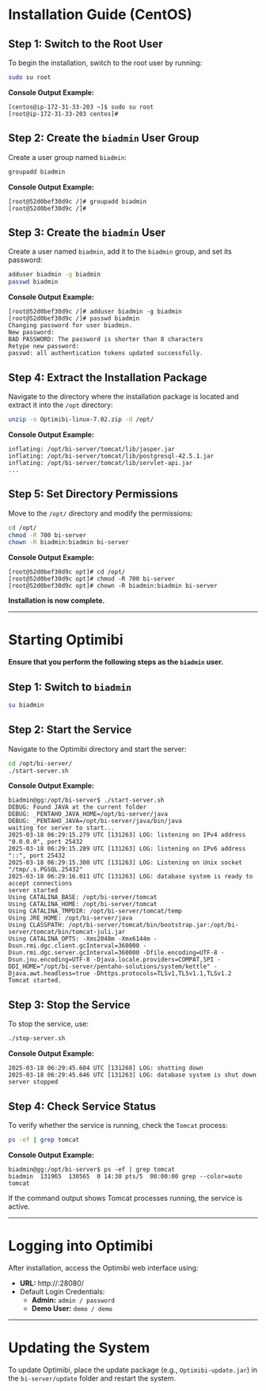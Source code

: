 # Installation Guide (CentOS)

## Step 1: Switch to the Root User

To begin the installation, switch to the root user by running:

```bash
sudo su root
```

**Console Output Example:**

```
[centos@ip-172-31-33-203 ~]$ sudo su root
[root@ip-172-31-33-203 centos]#
```

## Step 2: Create the `biadmin` User Group

Create a user group named `biadmin`:

```bash
groupadd biadmin
```

**Console Output Example:**

```
[root@52d0bef30d9c /]# groupadd biadmin
[root@52d0bef30d9c /]#
```

## Step 3: Create the `biadmin` User

Create a user named `biadmin`, add it to the `biadmin` group, and set its password:

```bash
adduser biadmin -g biadmin
passwd biadmin
```

**Console Output Example:**

```
[root@52d0bef30d9c /]# adduser biadmin -g biadmin
[root@52d0bef30d9c /]# passwd biadmin
Changing password for user biadmin.
New password:
BAD PASSWORD: The password is shorter than 8 characters
Retype new password:
passwd: all authentication tokens updated successfully.
```

## Step 4: Extract the Installation Package

Navigate to the directory where the installation package is located and extract it into the `/opt` directory:

```bash
unzip -o Optimibi-linux-7.02.zip -d /opt/
```

**Console Output Example:**

```
inflating: /opt/bi-server/tomcat/lib/jasper.jar
inflating: /opt/bi-server/tomcat/lib/postgresql-42.5.1.jar
inflating: /opt/bi-server/tomcat/lib/servlet-api.jar
...
```

## Step 5: Set Directory Permissions

Move to the `/opt/` directory and modify the permissions:

```bash
cd /opt/
chmod -R 700 bi-server
chown -R biadmin:biadmin bi-server
```

**Console Output Example:**

```
[root@52d0bef30d9c opt]# cd /opt/
[root@52d0bef30d9c opt]# chmod -R 700 bi-server
[root@52d0bef30d9c opt]# chown -R biadmin:biadmin bi-server
```

**Installation is now complete.**

------

# Starting Optimibi

**Ensure that you perform the following steps as the `biadmin` user.**

## Step 1: Switch to `biadmin`

```bash
su biadmin
```

## Step 2: Start the Service

Navigate to the Optimibi directory and start the server:

```bash
cd /opt/bi-server/
./start-server.sh
```

**Console Output Example:**

```
biadmin@gg:/opt/bi-server$ ./start-server.sh
DEBUG: Found JAVA at the current folder
DEBUG: _PENTAHO_JAVA_HOME=/opt/bi-server/java
DEBUG: _PENTAHO_JAVA=/opt/bi-server/java/bin/java
waiting for server to start...
2025-03-18 06:29:15.279 UTC [131263] LOG: listening on IPv4 address "0.0.0.0", port 25432
2025-03-18 06:29:15.289 UTC [131263] LOG: listening on IPv6 address "::", port 25432
2025-03-18 06:29:15.300 UTC [131263] LOG: Listening on Unix socket "/tmp/.s.PGSQL.25432"
2025-03-18 06:29:16.011 UTC [131263] LOG: database system is ready to accept connections
server started
Using CATALINA_BASE: /opt/bi-server/tomcat
Using CATALINA_HOME: /opt/bi-server/tomcat
Using CATALINA_TMPDIR: /opt/bi-server/tomcat/temp
Using JRE_HOME: /opt/bi-server/java
Using CLASSPATH: /opt/bi-server/tomcat/bin/bootstrap.jar:/opt/bi-server/tomcat/bin/tomcat-juli.jar
Using CATALINA_OPTS: -Xms2048m -Xmx6144m -Dsun.rmi.dgc.client.gcInterval=360000 -Dsun.rmi.dgc.server.gcInterval=360000 -Dfile.encoding=UTF-8 -Dsun.jnu.encoding=UTF-8 -Djava.locale.providers=COMPAT,SPI -DDI_HOME="/opt/bi-server/pentaho-solutions/system/kettle" -Djava.awt.headless=true -Dhttps.protocols=TLSv1,TLSv1.1,TLSv1.2
Tomcat started.
```

## Step 3: Stop the Service

To stop the service, use:

```bash
./stop-server.sh
```

**Console Output Example:**

```
2025-03-18 06:29:45.604 UTC [131268] LOG: shutting down
2025-03-18 06:29:45.646 UTC [131263] LOG: database system is shut down
server stopped
```

## Step 4: Check Service Status

To verify whether the service is running, check the `Tomcat` process:

```bash
ps -ef | grep tomcat
```

**Console Output Example:**

```
biadmin@gg:/opt/bi-server$ ps -ef | grep tomcat
biadmin  131965  130565  0 14:30 pts/5  00:00:00 grep --color=auto tomcat
```

If the command output shows Tomcat processes running, the service is active.

------

# Logging into Optimibi

After installation, access the Optimibi web interface using:

- **URL:** http://<server-ip>:28080/
- Default Login Credentials:
  - **Admin:** `admin / password`
  - **Demo User:** `demo / demo`

------

# Updating the System

To update Optimibi, place the update package (e.g., `Optimibi-update.jar`) in the `bi-server/update` folder and restart the system.